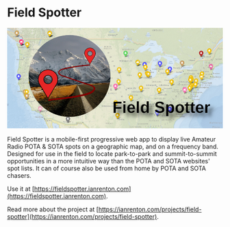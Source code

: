 # Field Spotter

![Field Spotter banner image](./banner.png)

Field Spotter is a mobile-first progressive web app to display live Amateur Radio POTA & SOTA spots on a geographic map, and on a frequency band. Designed for use in the field to locate park-to-park and summit-to-summit opportunities in a more intuitive way than the POTA and SOTA websites' spot lists. It can of course also be used from home by POTA and SOTA chasers.

Use it at [https://fieldspotter.ianrenton.com](https://fieldspotter.ianrenton.com).

Read more about the project at [https://ianrenton.com/projects/field-spotter](https://ianrenton.com/projects/field-spotter).